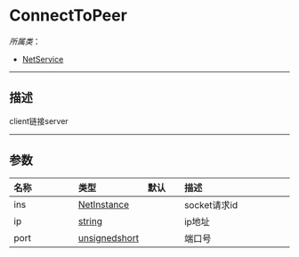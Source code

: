 # ConnectToPeer

*所属类*：
* [NetService](/Api/Classes/Service/NetService.md)
------------------------------------------------------------------------------------------
## 描述

client链接server

------------------------------------------------------------------------------------------
## 参数

|<div style="width:100px">名称</div>|<div style="width:100px">类型</div>|<div style="width:50px">默认</div>|<div style="width:350px">描述</div>|
|:---|:---|:---|:---|
|ins|[NetInstance](/Api/DataType/NetInstance.md)||socket请求id|
|ip|[string](/Api/DataType/String.md)||ip地址|
|port|[unsignedshort](/Api/DataType/unsignedshort.md)||端口号|
